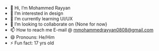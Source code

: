 - 👋 Hi, I’m Mohammed Rayyan
- 👀 I’m interested in design
- 🌱 I’m currently learning UI/UX
- 💞️ I’m looking to collaborate on {None for now}
- 📫 How to reach me E-mail @ mmohammedrayyan0808@gmail.com
- 😄 Pronouns: He/Him
- ⚡ Fun fact: 17 yrs old

<!---
Rayyan-x95/Rayyan-x95 is a ✨ special ✨ repository because its `README.md` (this file) appears on your GitHub profile.
You can click the Preview link to take a look at your changes.
--->
